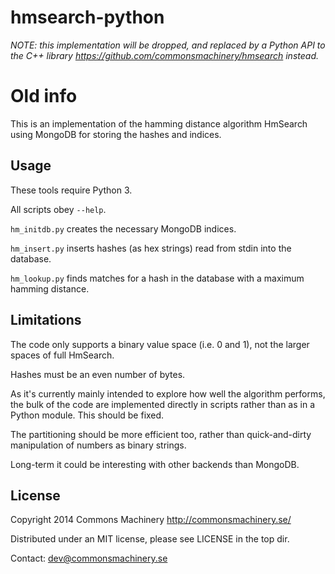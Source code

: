 hmsearch-python
===============

*NOTE: this implementation will be dropped, and replaced by a Python
API to the C++ library https://github.com/commonsmachinery/hmsearch
instead.*

Old info
========

This is an implementation of the hamming distance algorithm HmSearch
using MongoDB for storing the hashes and indices.

Usage
-----

These tools require Python 3.

All scripts obey `--help`.

`hm_initdb.py` creates the necessary MongoDB indices.

`hm_insert.py` inserts hashes (as hex strings) read from stdin into
the database.

`hm_lookup.py` finds matches for a hash in the database with a maximum
hamming distance.



Limitations
-----------

The code only supports a binary value space (i.e. 0 and 1), not the
larger spaces of full HmSearch.

Hashes must be an even number of bytes.

As it's currently mainly intended to explore how well the algorithm
performs, the bulk of the code are implemented directly in scripts
rather than as in a Python module.  This should be fixed.

The partitioning should be more efficient too, rather than
quick-and-dirty manipulation of numbers as binary strings.

Long-term it could be interesting with other backends than
MongoDB.


License
-------

Copyright 2014 Commons Machinery http://commonsmachinery.se/

Distributed under an MIT license, please see LICENSE in the top dir.

Contact: dev@commonsmachinery.se

